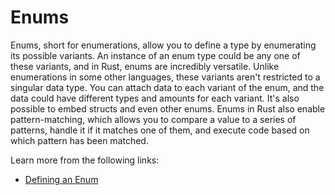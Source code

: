 # Enums

Enums, short for enumerations, allow you to define a type by enumerating its possible variants. An instance of an enum type could be any one of these variants, and in Rust, enums are incredibly versatile. Unlike enumerations in some other languages, these variants aren't restricted to a singular data type. You can attach data to each variant of the enum, and the data could have different types and amounts for each variant. It's also possible to embed structs and even other enums. Enums in Rust also enable pattern-matching, which allows you to compare a value to a series of patterns, handle it if it matches one of them, and execute code based on which pattern has been matched.

Learn more from the following links:

- [Defining an Enum](https://rust-book.cs.brown.edu/ch06-01-defining-an-enum.html)
